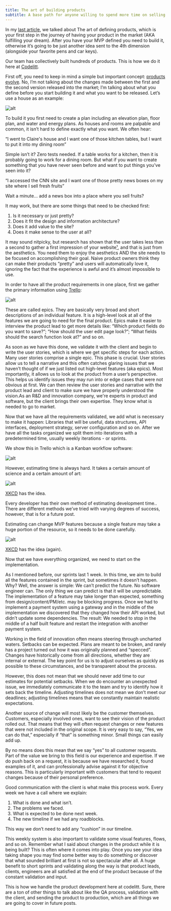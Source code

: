 ```yaml
---
title: The art of building products
subtitle: A base path for anyone willing to spend more time on selling the product instead of in building it
---
```



In my [last article](http://kaiomagalhaes.com/2016-09-21-The-Art-Of-Defining-Products/), we talked about The art of defining products, which is your first step in the journey of having your product in the market (AKA fulfilling your dream). After you have your MVP defined you need to build it, otherwise it’s going to be just another idea sent to the 4th dimension (alongside your favorite pens and car keys).

Our team has collectively built hundreds of products. This is how we do it here at [Codelitt](codelitt.com).

First off, you need to keep in mind a simple but important concept: [products evolve](https://img.buzzfeed.com/buzzfeed-static/static/2014-07/17/16/enhanced/webdr04/anigif_enhanced-11135-1405627535-2.gif). No, I’m not talking about the changes made between the first and the second version released into the market; I’m talking about what you define before you start building it and what you want to be released.
Let’s use a house as an example:

![alt](https://raw.githubusercontent.com/kaiomagalhaes/blog/master/en/the_art_of_defining_products/image00.jpg)

To build it you first need to create a plan including an elevation plan, floor plan, and  water and energy plans. As houses and rooms are palpable and common, it isn’t hard to define exactly what you want. We often hear:


“I went to Claire's house and I want one of those kitchen tables, but I want to put it into my dining room”

Simple isn’t it? Zero tests needed. If a table works for a kitchen, then it is probably going to work for a dining room. But what if you want to create something that you have never seen before and want to put things you’ve seen into it?

“I accessed the CNN site and I want one of those pretty news boxes on my site where I sell fresh fruits”

Wait a minute… add a news box into a place where you sell fruits?

It may work, but there are some things that need to be checked first:

1. Is it necessary or just pretty?
2. Does it fit the design and information architecture?
3. Does it add value to the site?
4. Does it make sense to the user at all?

It may sound nitpicky, but research has shown that the user takes less than a second to gather a first impression of your website[¹](http://www.anaandjelic.typepad.com/files/attention-web-designers-2.pdf), and that is just from the aesthetics. You need them to enjoy the aesthetics AND the site needs to be focused on accomplishing their goal. Naive product owners think they can make their products “pretty” and users will automatically love it, ignoring the fact that the experience is awful and it’s almost impossible to use.

In order to have all the product requirements in one place, first we gather the primary information using [Trello](trello.com):

![alt](https://raw.githubusercontent.com/kaiomagalhaes/blog/master/en/the_art_of_defining_products/image04.png)

These are called epics. They are basically very broad and short descriptions of an individual feature. It is a high-level look at all of the features we are going to need for the final product. Epics make it easier to interview the product lead to get more details like: “Which product fields do you want to save?”; “How should the user edit page look?”; “What fields should the search function look at?” and so on.


As soon as we have this done, we validate it with the client and begin to write the user stories, which is where we get specific steps for each action. Many user stories comprise a single epic. This phase is crucial. User stories allow us to tell a narrative and this often catches glaring issues that we haven’t thought of if we just listed out high-level features (aka epics). Most importantly, it allows us to look at the product from a user’s perspective. This helps us identify issues they may run into or edge cases that were not obvious at first. We can then review the user stories and narrative with the product lead and client to make sure we have properly understood the vision.As an R&D and innovation company, we're experts in product and software, but  the client brings their own expertise.  They know what is needed to go to market.


Now that we have all the requirements validated, we add what is necessary to make it happen: Libraries that will be useful, data structures, API interfaces, deployment strategy, server configuration and so on. After we have all the tasks organized we split them into iterations with a predetermined time, usually weekly iterations - or sprints.

We show this in Trello which is a  Kanban workflow software:

![alt](https://raw.githubusercontent.com/kaiomagalhaes/blog/master/en/the_art_of_defining_products/image03.png)


However, estimating time is always hard. It takes a certain amount of science and a certain amount of art:


![alt](https://raw.githubusercontent.com/kaiomagalhaes/blog/master/en/the_art_of_defining_products/image01.png)

[XKCD](http://xkcd.com/) has the idea.


Every developer has their own method of estimating development time.. There are different methods we’ve tried with varying degrees of success, however, that is for a future post.


Estimating can change MVP features because a single feature may take a huge portion of the resource, so it needs to be done carefully.


![alt](https://raw.githubusercontent.com/kaiomagalhaes/blog/master/en/the_art_of_defining_products/image02.png)

[XKCD](http://xkcd.com/) has the idea (again).


Now that we have everything organized, we need to start on the implementation.


As I mentioned before, our sprints last 1 week. In this time, we aim to build all the features contained in the sprint, but sometimes it doesn’t happen. Why? Well, the answer is simple: We can’t predict the future. No software engineer can. The only thing we can predict is that it will be unpredictable. The implementation of a feature may take longer than expected, something from design/content/PM/etc. may be blocking progress. Once we had to implement a payment system using a gateway and in the middle of the implementation we discovered that they changed how their API worked, but didn’t update some dependencies. The result: We needed to stop in the middle of a half built feature and restart the integration with another payment system.




Working in the field of innovation often means steering through uncharted waters. Setbacks can be expected. Plans are meant to be broken, and rarely has a project turned out how it was originally planned and “specced”. Changes have historically come from all directions, whether they are internal or external. The key point for us is to adjust ourselves as quickly as possible to these circumstances, and be transparent about the process.


However, this does not mean that we should never add time to our estimates for potential setbacks. When we do encounter an unexpected issue, we immediately communicate it to the team and try to identify how it sets back the timeline. Adjusting timelines does not mean we don’t meet our deadlines; adjusting timelines means that we constantly maintain realistic expectations.


Another source of change will most likely be the customer themselves. Customers, especially involved ones, want to see their vision of the product rolled out. That means that they will often request changes or new features that were not included in the original scope. It is very easy to say, “Yes, we can do that,” especially if “that” is something minor. Small things can easily add up.


By no means does this mean that we say “yes” to all customer requests. Part of the value we bring to this field is our experience and expertise. If we do push back on a request, it is because we have researched it, found examples of it, and can professionally advise against it for objective reasons. This is particularly important with customers that tend to request changes because of their personal preference.


Good communication with the client is what make this process work. Every week we have a call where we explain:


1. What is done and what isn’t.
2. The problems we faced.
3. What is expected to be done next week.
4. The new timeline if we had any roadblocks.


This way we don’t need to add any “cushion” in our timeline.


This weekly system is also important to validate some visual features, flows, and so on. Remember what I said about changes in the product while it is being built? This is often where it comes into play. Once you see your idea taking shape you may find some better way to do something or discover that what sounded brilliant at first is not so spectacular after all. A huge benefit to short sprints and validating along the way is that product leads, clients, engineers are all satisfied at the end of the product because of the constant validation and input.


This is how we handle the product development here at codelitt. Sure, there are a ton of other things to talk about like the QA process, validation with the client, and sending the product to production, which are all things we are going to cover in future posts.


